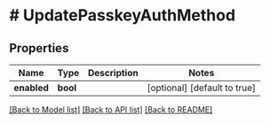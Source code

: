 # # UpdatePasskeyAuthMethod

## Properties

Name | Type | Description | Notes
------------ | ------------- | ------------- | -------------
**enabled** | **bool** |  | [optional] [default to true]

[[Back to Model list]](../../README.md#models) [[Back to API list]](../../README.md#endpoints) [[Back to README]](../../README.md)
